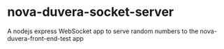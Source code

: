 # nova-duvera-socket-server
A nodejs express WebSocket app to serve random numbers to the nova-duvera-front-end-test app 
